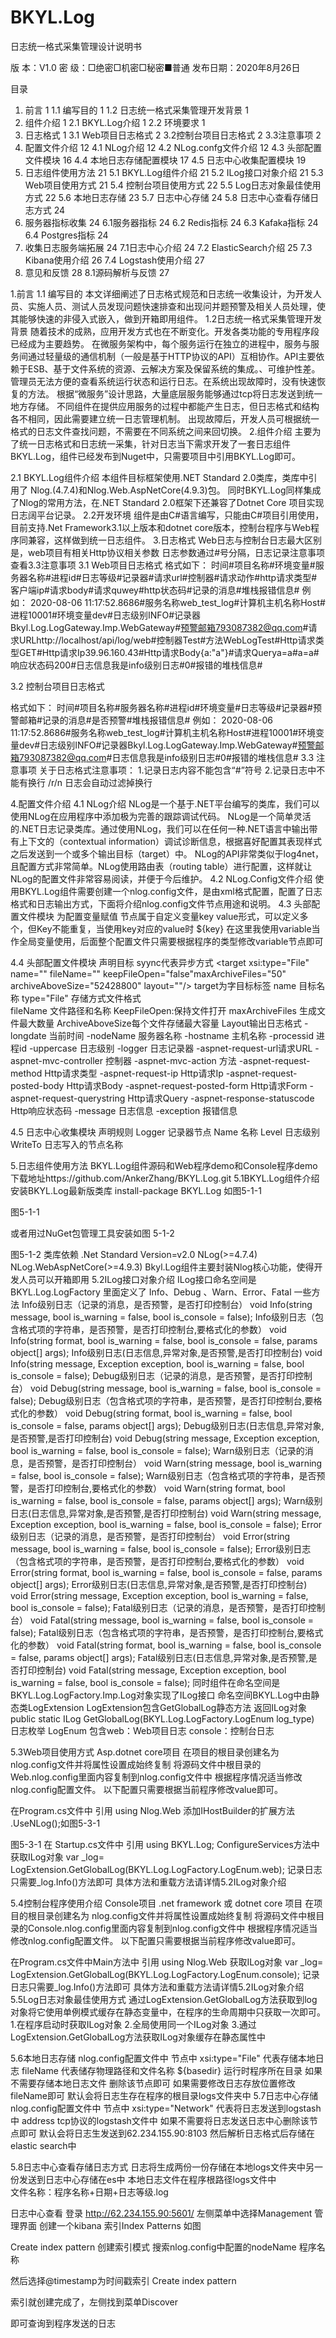 # BKYL.Log
日志统一格式采集管理设计说明书












版    本：V1.0
密    级：□绝密□机密□秘密■普通
发布日期：2020年8月26日



目录
1. 前言	1
1.1 编写目的	1
1.2 日志统一格式采集管理开发背景	1
2. 组件介绍	1
2.1 BKYL.Log介绍	1
2.2 环境要求	1
3. 日志格式	1
3.1 Web项目日志格式	2
3.2控制台项目日志格式	2
3.3注意事项	2
4. 配置文件介绍	12
4.1 NLog介绍	12
4.2 NLog.confg文件介绍	12
4.3 头部配置文件模块	16
4.4 本地日志存储配置模块	17
4.5 日志中心收集配置模块	19
5. 日志组件使用方法	21
5.1 BKYL.Log组件介绍	21
5.2 ILog接口对象介绍	21
5.3 Web项目使用方式	21
5.4 控制台项目使用方式	22
5.5 Log日志对象最佳使用方式	22
5.6 本地日志存储	23
5.7 日志中心存储	24
5.8 日志中心查看存储日志方式	24
6. 服务器指标收集	24
6.1服务器指标	24
6.2 Redis指标	24
6.3 Kafaka指标	24
6.4 Postgres指标	24
7. 收集日志服务端拓展	24
7.1日志中心介绍	24
7.2 ElasticSearch介绍	25
7.3 Kibana使用介绍	26
7.4 Logstash使用介绍	27
8. 意见和反馈	28
8.1源码解析与反馈	27



1.前言
1.1 编写目的
本文详细阐述了日志格式规范和日志统一收集设计，为开发人员、实施人员、测试人员发现问题快速排查和出现问并题预警及相关人员处理，使其能够快速的非侵入式嵌入，做到开箱即用组件。
1.2日志统一格式采集管理开发背景
随着技术的成熟，应用开发方式也在不断变化。开发各类功能的专用程序段已经成为主要趋势。
在微服务架构中，每个服务运行在独立的进程中，服务与服务间通过轻量级的通信机制（一般是基于HTTP协议的API）互相协作。API主要依赖于ESB、基于文件系统的资源、云解决方案及保留系统的集成。、可维护性差。管理员无法方便的查看系统运行状态和运行日志。在系统出现故障时，没有快速恢复的方法。
根据“微服务”设计思路，大量底层服务能够通过tcp将日志发送到统一地方存储。
不同组件在提供应用服务的过程中都能产生日志，但日志格式和结构各不相同，因此需要建立统一日志管理机制。
出现故障后，开发人员可根据统一格式的日志文件查找问题，不需要在不同系统之间来回切换。
2.组件介绍
主要为了统一日志格式和日志统一采集，针对日志当下需求开发了一套日志组件BKYL.Log，组件已经发布到Nuget中，只需要项目中引用BKYL.Log即可。

2.1 BKYL.Log组件介绍
本组件目标框架使用.NET Standard 2.0类库，类库中引用了 Nlog.(4.7.4)和Nlog.Web.AspNetCore(4.9.3)包。
同时BKYL.Log同样集成了Nlog的常用方法，在.NET Standard 2.0框架下还兼容了Dotnet Core 项目实现日志阔平台记录。
2.2开发环境
组件是由C#语言编写，只能由C#项目引用使用，目前支持.Net Framework3.1以上版本和dotnet core版本，控制台程序与Web程序同兼容，这样做到统一日志组件。
3.日志格式
Web日志与控制台日志最大区别是，web项目有相关Http协议相关参数
日志参数通过#号分隔，日志记录注意事项查看3.3注意事项
3.1 Web项目日志格式
格式如下：
时间#项目名称#环境变量#服务器名称#进程id#日志等级#记录器#请求url#控制器#请求动作#http请求类型#客户端ip#请求body#请求quwey#http状态码#记录的消息#堆栈报错信息#
例如：
2020-08-06 11:17:52.8686#服务名称web_test_log#计算机主机名称Host#进程10001#环境变量dev#日志级别INFO#记录器Bkyl.Log.LogGateway.Imp.WebGateway#预警邮箱793087382@qq.com#请求URLhttp://localhost/api/log/web#控制器Test#方法WebLogTest#Http请求类型GET#Http请求Ip39.96.160.43#Http请求Body{a:"a"}#请求Querya=a#a=a#响应状态码200#日志信息我是info级别日志#0#报错的堆栈信息#


3.2 控制台项目日志格式

格式如下：
时间#项目名称#服务器名称#进程id#环境变量#日志等级#记录器#预警邮箱#记录的消息#是否预警#堆栈报错信息#
例如：
2020-08-06 11:17:52.8686#服务名称web_test_log#计算机主机名称Host#进程10001#环境变量dev#日志级别INFO#记录器Bkyl.Log.LogGateway.Imp.WebGateway#预警邮箱793087382@qq.com#日志信息我是info级别日志#0#报错的堆栈信息#
3.3 注意事项
关于日志格式注意事项：
1.记录日志内容不能包含“#”符号
2.记录日志中不能有换行 /r/n  日志会自动过滤掉换行






4.配置文件介绍
4.1 NLog介绍
NLog是一个基于.NET平台编写的类库，我们可以使用NLog在应用程序中添加极为完善的跟踪调试代码。
NLog是一个简单灵活的.NET日志记录类库。通过使用NLog，我们可以在任何一种.NET语言中输出带有上下文的（contextual information）调试诊断信息，根据喜好配置其表现样式之后发送到一个或多个输出目标（target）中。
NLog的API非常类似于log4net，且配置方式非常简单。NLog使用路由表（routing table）进行配置，这样就让NLog的配置文件非常容易阅读，并便于今后维护。
4.2 NLog.Config文件介绍
使用BKYL.Log组件需要创建一个nlog.config文件，是由xml格式配置，配置了日志格式和日志输出方式，下面将介绍nlog.config文件节点用途和说明。
4.3 头部配置文件模块
<variable name=”key” value=”vlue”> 	为配置变量赋值
 节点属于自定义变量key value形式，可以定义多个，但Key不能重复，当使用key对应的value时 ${key} 
在这里我使用variable当作全局变量使用，后面整个配置文件只需要根据程序的类型修改variable节点即可

4.4 头部配置文件模块
<targets async="true"> </targets>		声明目标  syync代表异步方式
<target xsi:type="File" name="" fileName="" keepFileOpen="false"maxArchiveFiles="50" archiveAboveSize="52428800" layout=""/>
target为字目标标签 
name 目标名称
type="File" 存储方式文件格式  
fileName 文件路径和名称
KeepFileOpen:保持文件打开
maxArchiveFiles 生成文件最大数量
ArchiveAboveSize每个文件存储最大容量
Layout输出日志格式
-longdate 当前时间
-nodeName 服务器名称
-hostname 主机名称
-processid 进程id
-uppercase 日志级别
-logger 日志记录器
-aspnet-request-url请求URL
-aspnet-mvc-controller 控制器
-aspnet-mvc-action 方法
-aspnet-request-method Http请求类型
-aspnet-request-ip Http请求Ip
-aspnet-request-posted-body Http请求Body
-aspnet-request-posted-form Http请求Form
-aspnet-request-querystring Http请求Query
-aspnet-response-statuscode Http响应状态码
-message 日志信息
-exception 报错信息

4.5 日志中心收集模块
<rules></rules>声明规则
 <logger name="web" level="Debug,Info,Error,Warn,Fatal" writeTo="weblogfile,weblogtcp" />
Logger 记录器节点
Name 名称
Level 日志级别
WriteTo 日志写入的节点名称

5.日志组件使用方法
BKYL.Log组件源码和Web程序demo和Console程序demo
下载地址https://github.com/AnkerZhang/BKYL.Log.git
5.1BKYL.Log组件介绍
安装BKYL.Log最新版类库
install-package BKYL.Log 如图5-1-1

图5-1-1



或者用过NuGet包管理工具安装如图 5-1-2

图5-1-2
类库依赖
.Net Standard Version=v2.0
NLog(>=4.7.4)
NLog.WebAspNetCore(>=4.9.3)
Bkyl.Log组件主要封装Nlog核心功能，使得开发人员可以开箱即用
5.2ILog接口对象介绍
ILog接口命名空间是BKYL.Log.LogFactory
里面定义了 Info、Debug 、Warn、Error、Fatal 一些方法
Info级别日志（记录的消息，是否预警，是否打印控制台）
void Info(string message, bool is_warning = false, bool is_console = false);
Info级别日志（包含格式项的字符串，是否预警，是否打印控制台,要格式化的参数）
void Info(string format, bool is_warning = false, bool is_console = false, params object[] args);
Info级别日志(日志信息,异常对象,是否预警,是否打印控制台)
void Info(string message, Exception exception, bool is_warning = false, bool is_console = false);
Debug级别日志（记录的消息，是否预警，是否打印控制台）
void Debug(string message, bool is_warning = false, bool is_console = false);
Debug级别日志（包含格式项的字符串，是否预警，是否打印控制台,要格式化的参数）
void Debug(string format, bool is_warning = false, bool is_console = false, params object[] args);
Debug级别日志(日志信息,异常对象,是否预警,是否打印控制台)
void Debug(string message, Exception exception, bool is_warning = false, bool is_console = false);
Warn级别日志（记录的消息，是否预警，是否打印控制台）
void Warn(string message, bool is_warning = false, bool is_console = false);
Warn级别日志（包含格式项的字符串，是否预警，是否打印控制台,要格式化的参数）
void Warn(string format, bool is_warning = false, bool is_console = false, params object[] args);
Warn级别日志(日志信息,异常对象,是否预警,是否打印控制台)
void Warn(string message, Exception exception, bool is_warning = false, bool is_console = false);
Error级别日志（记录的消息，是否预警，是否打印控制台）
void Error(string message, bool is_warning = false, bool is_console = false);
Error级别日志（包含格式项的字符串，是否预警，是否打印控制台,要格式化的参数）
void Error(string format, bool is_warning = false, bool is_console = false, params object[] args);
Error级别日志(日志信息,异常对象,是否预警,是否打印控制台)
void Error(string message, Exception exception, bool is_warning = false, bool is_console = false);
Fatal级别日志（记录的消息，是否预警，是否打印控制台）
void Fatal(string message, bool is_warning = false, bool is_console = false);
Fatal级别日志（包含格式项的字符串，是否预警，是否打印控制台,要格式化的参数）
void Fatal(string format, bool is_warning = false, bool is_console = false, params object[] args);
Fatal级别日志(日志信息,异常对象,是否预警,是否打印控制台)
void Fatal(string message, Exception exception, bool is_warning = false, bool is_console = false);
同时组件在命名空间是BKYL.Log.LogFactory.Imp.Log对象实现了ILog接口
命名空间BKYL.Log中由静态类LogExtension
LogExtension包含GetGlobalLog静态方法 返回ILog对象
public static ILog GetGlobalLog(BKYL.Log.LogFactory.LogEnum log_type)
日志枚举 LogEnum 包含web：Web项目日志   console：控制台日志

5.3Web项目使用方式
Asp.dotnet core项目
在项目的根目录创建名为 nlog.config文件并将属性设置成始终复制
将源码文件中根目录的Web.nlog.config里面内容复制到nlog.config文件中
根据程序情况适当修改nlog.config配置文件。
以下配置只需要根据当前程序修改value即可。
<!--可根据environment key名称区分程序当前环境-->
 <variable name="environment" value="pro"/>   
<!--nodeName 请配置你的项目名字 例如program_test_log 这个名将会成为es索引前缀-->
  <variable name="nodeName" value="web_test_log"/>
<!--tcpAddress 关于程序日志发送的logstash地址和端口 例如39.96.160.43:8103 -->
  <variable name="webtcpAddress" value="62.234.155.90:8103"/>
<!--tcpAddress 触发预警接收端的邮箱可使用英文逗号配置多个邮箱 -->
  <variable name="notice" value="xxxxxx@xx.com"/>
在Program.cs文件中 
引用 using Nlog.Web
添加IHostBuilder的扩展方法 .UseNLog();如图5-3-1

图5-3-1
在 Startup.cs文件中
引用 using BKYL.Log;
ConfigureServices方法中 获取ILog对象
 var _log= LogExtension.GetGlobalLog(BKYL.Log.LogFactory.LogEnum.web);
记录日志只需要_log.Info()方法即可
具体方法和重载方法请详情5.2ILog对象介绍

5.4控制台程序使用介绍
Console项目 .net framework 或 dotnet core 项目
在项目的根目录创建名为 nlog.config文件并将属性设置成始终复制
将源码文件中根目录的Console.nlog.config里面内容复制到nlog.config文件中
根据程序情况适当修改nlog.config配置文件。
以下配置只需要根据当前程序修改value即可。
<!--可根据environment key名称区分程序当前环境-->
 <variable name="environment" value="pro"/>   
<!--nodeName 请配置你的项目名字 例如program_test_log 这个名将会成为es索引前缀-->
  <variable name="nodeName" value="program_test_log"/>
<!--tcpAddress 关于程序日志发送的logstash地址和端口 例如62.234.155.90:8103 -->
  <variable name="programtcpAddress" value="62.234.155.90:8103"/>
<!--tcpAddress 触发预警接收端的邮箱可使用英文逗号配置多个邮箱 -->
  <variable name="notice" value="xxxxxx@xx.com"/>
在Program.cs文件中Main方法中
引用 using Nlog.Web
获取ILog对象
 var _log= LogExtension.GetGlobalLog(BKYL.Log.LogFactory.LogEnum.console);
记录日志只需要_log.Info()方法即可
具体方法和重载方法请详情5.2ILog对象介绍
5.5Log日志对象最佳使用方式
通过LogExtension.GetGlobalLog方法获取到log对象将它使用单例模式缓存在静态变量中，在程序的生命周期中只获取一次即可。
1.在程序启动时获取ILog对象
2.全局使用同一个ILog对象
3.通过LogExtension.GetGlobalLog方法获取ILog对象缓存在静态属性中

5.6本地日志存储
nlog.config配置文件中
<target></target>节点中 xsi:type="File" 代表存储本地日志 
fileName 代表储存物理路径和文件名称
${basedir} 运行时程序所在目录
如果不需要存储本地日志文件 删除该节点即可
如果需要修改日志存放位置修改fileName即可
默认会将日志生存在程序的根目录logs文件夹中
5.7日志中心存储
nlog.config配置文件中
<target></target>节点中 xsi:type="Network" 代表将日志发送到logstash中 
address tcp协议的logstash文件中
如果不需要将日志发送日志中心删除该节点即可
默认会将日志生发送到62.234.155.90:8103 然后解析日志格式后存储在elastic search中

5.8日志中心查看存储日志方式
日志将生成两份一份存储在本地logs文件夹中另一份发送到日志中心存储在es中
本地日志文件在程序根路径logs文件中  
文件名称：程序名称+日期+日志等级.log

日志中心查看
登录 http://62.234.155.90:5601/
左侧菜单中选择Management 管理界面
创建一个kibana 索引Index Patterns 如图

Create index pattern 创建索引模式
搜索nlog.config中配置的nodeName 程序名称

然后选择@timestamp为时间戳索引  Create index pattern

索引就创建完成了，左侧找到菜单Discover

即可查询到程序发送的日志

